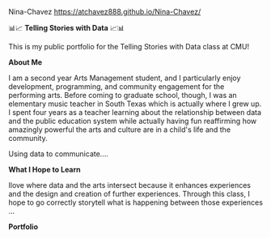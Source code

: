Nina-Chavez https://atchavez888.github.io/Nina-Chavez/

:bar_chart::chart_with_upwards_trend: **Telling Stories with Data** :chart_with_upwards_trend::bar_chart:

This is my public portfolio for the Telling Stories with Data class at CMU!

**About Me**

I am a second year Arts Management student, and I particularly enjoy development, programming, and community engagement for the performing arts. Before coming to graduate school, though, I was an elementary music teacher in South Texas which is actually where I grew up. I spent four years as a teacher learning about the relationship between data and the public education system while actually having fun reaffirming how amazingly powerful the arts and culture are in a child's life and the community.

Using data to communicate....

**What I Hope to Learn**

Ilove where data and the arts intersect because it enhances experiences and the design and creation of further experiences. Through this class, I hope to go correctly storytell what is happening between those experiences ...

**Portfolio**


